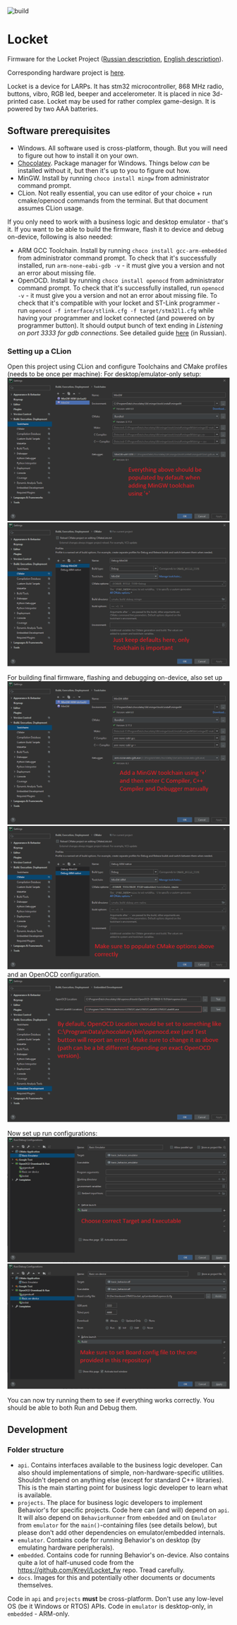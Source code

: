 ![build](https://github.com/aeremin/locket_api/workflows/build/badge.svg)

# Locket 
Firmware for the Locket Project ([Russian description](https://ostranna.ru/gamedesign/locket), [English description](https://ostranna.ru/?lang=en)).

Corresponding hardware project is [here](https://github.com/Kreyl/Locket_hw/).

Locket is a device for LARPs. It has stm32 microcontroller, 868 MHz radio, buttons, vibro, RGB led, beeper and accelerometer. It is placed in nice 3d-printed case. Locket may be used for rather complex game-design. It is powered by two AAA batteries. 


## Software prerequisites

* Windows. All software used is cross-platform, though. But you will need to figure out how to install it on your own. 
* [Chocolatey](https://chocolatey.org/). Package manager for Windows. Things below *can* be installed without it,
  but then it's up to you to figure out how.
* MinGW. Install by running `choco install mingw` from administrator command prompt.
* CLion. Not really essential, you can use editor of your choice + run cmake/openocd commands from the terminal. But
  that document assumes CLion usage. 

If you only need to work with a business logic and desktop emulator - that's it. If you want to be able to build the
firmware, flash it to device and debug on-device, following is also needed:
* ARM GCC Toolchain. Install by running `choco install gcc-arm-embedded` from administrator command prompt.
  To check that it's successfully installed, run `arm-none-eabi-gdb -v` - it must give you a version and not an error
  about missing file.
* OpenOCD. Install by running `choco install openocd` from administrator command prompt.
  To check that it's successfully installed, run `openocd -v` - it must give you a version and not an error
  about missing file. To check that it's compatible with your locket and ST-Link programmer - run
  `openocd -f interface/stlink.cfg -f target/stm32l1.cfg` while having your programmer and locket connected
  (and powered on by programmer button). It should output bunch of text ending in 
  *Listening on port 3333 for gdb connections*. See detailed guide [here](https://alicelarp.atlassian.net/wiki/spaces/HW/pages/790528004/OpenOCD)
  (in Russian).
  
### Setting up a CLion

Open this project using CLion and configure Toolchains and CMake profiles (needs to be once per machine):
For desktop/emulator-only setup:
![](docs/mingw_desktop_toolchain.png)
![](docs/clion_desktop_cmake.png)

For building final firmware, flashing and debugging on-device, also set up
![](docs/mingw_arm_toolchain.png)
![](docs/clion_arm_cmake.png)
and an OpenOCD configuration.
![](docs/clion_openocd.png)

Now set up run configurations: 
![](docs/clion_run_emulator.png)
![](docs/clion_run_device.png)

You can now try running them to see if everything works correctly. You should be able to both Run and Debug them.

## Development

### Folder structure

* `api`. Contains interfaces available to the business logic developer. Can also should implementations of simple,
  non-hardware-specific utilities. Shouldn't depend on anything else (except for standard C++ libraries). This is the
  main starting point for business logic developer to learn what is available.
* `projects`. The place for business logic developers to implement Behavior's for specific projects. Code here can
  (and will) depend on `api`. It will also depend on `BehaviorRunner` from `embedded` and on `Emulator` from
  `emulator` for the `main()`-containing files (see details below), but please don't add other dependencies on 
  emulator/embedded internals. 
* `emulator`. Contains code for running Behavior's on desktop (by emulating hardware peripherals).
* `embedded`. Contains code for running Behavior's on-device. Also contains quite a lot of half-unused code from the
  https://github.com/Kreyl/Locket_fw repo. Tread carefully.
* `docs`. Images for this and potentially other documents or documents themselves.

Code in `api` and `projects` **must** be cross-platform. Don't use any low-level OS (be it Windows or RTOS) APIs.
Code in `emulator` is desktop-only, in `embedded` - ARM-only.
